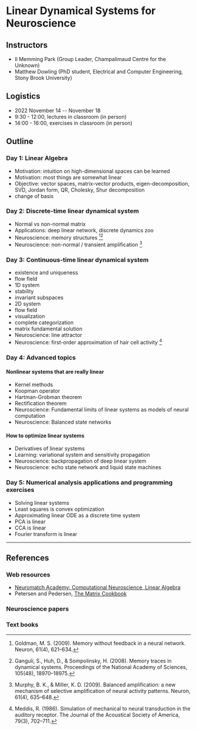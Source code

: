 # Linear Dynamical Systems for Neuroscience



## Instructors

- Il Memming Park (Group Leader, Champalimaud Centre for the Unknown)
- Matthew Dowling (PhD student, Electrical and Computer Engineering, Stony Brook University)

## Logistics

- 2022 November 14 -- November 18
-  9:30 - 12:00, lectures in classroom  (in person)
- 14:00 - 16:00, exercises in classroom (in person)

## Outline

### Day 1: Linear Algebra

- Motivation: intuition on high-dimensional spaces can be learned
- Motivation: most things are somewhat linear
- Objective: vector spaces, matrix-vector products, eigen-decomposition, SVD, Jordan form, QR, Cholesky, Shur decomposition
- change of basis

### Day 2: Discrete-time linear dynamical system

- Normal vs non-normal matrix
- Applications: deep linear network, discrete dynamics zoo
- Neuroscience: memory structures [^Goldman2009][^Ganguli2008]
- Neuroscience: non-normal / transient amplification [^Murphy2009]

### Day 3: Continuous-time linear dynamical system

- existence and uniqueness
- flow field
- 1D system
- stability
- invariant subspaces
- 2D system
- flow field
- visualization
- complete categorization
- matrix fundamental solution
- Neuroscience: line attractor
- Neuroscience: first-order approximation of hair cell activity [^Meddis1986]

### Day 4: Advanced topics

#### Nonlinear systems that are really linear
- Kernel methods
- Koopman operator
- Hartman-Grobman theorem
- Rectification theorem
- Neuroscience: Fundamental limits of linear systems as models of neural computation
- Neuroscience: Balanced state networks

#### How to optimize linear systems
- Derivatives of linear systems
- Learning: variational system and sensitivity propagation
- Neuroscience: backpropagation of deep linear system
- Neuroscience: echo state network and liquid state machines

### Day 5: Numerical analysis applications and programming exercises

- Solving linear systems
- Least squares is convex optimization
- Approximating linear ODE as a discrete time system
- PCA is linear
- CCA is linear
- Fourier transform is linear

---

## References
### Web resources
- [Neuromatch Academy: Computational Neuroscience, Linear Algebra](https://compneuro.neuromatch.io/tutorials/W0D3_LinearAlgebra/chapter_title.html)
- Petersen and Pedersen, [The Matrix Cookbook](https://www.math.uwaterloo.ca/~hwolkowi/matrixcookbook.pdf)

### Neuroscience papers

[^Ganguli2008]: Ganguli, S., Huh, D., & Sompolinsky, H. (2008). Memory traces in dynamical systems. Proceedings of the National Academy of Sciences, 105(48), 18970–18975.

[^Goldman2009]: Goldman, M. S. (2009). Memory without feedback in a neural network. Neuron, 61(4), 621–634.

[^Murphy2009]: Murphy, B. K., & Miller, K. D. (2009). Balanced amplification: a new mechanism of selective amplification of neural activity patterns. Neuron, 61(4), 635–648.

[^Meddis1986]: Meddis, R. (1986). Simulation of mechanical to neural transduction in the auditory receptor. The Journal of the Acoustical Society of America, 79(3), 702–711.

[^Sumner2002]: Sumner, C. J., Enrique, O’Mard, L. P., & Meddis, R. (2002). A revised model of the inner-hair cell and auditory-nerve complex. The Journal of the Acoustical Society of America, 111(5), 2178–2188.

### Text books

[^Horn2012]: Horn, R. A., & Johnson, C. R. (2012). Matrix Analysis. Cambridge University Press.
